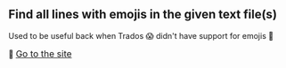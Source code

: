 ## Find all lines with emojis in the given text file(s)

Used to be useful back when Trados 😱 didn't have support for emojis 😬


🔗 <font size="3">[Go to the site](https://emoji-versus-trados.netlify.app/)</font>
